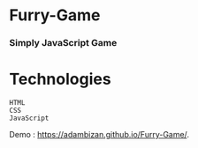 # Furry-Game
### Simply JavaScript Game 

# Technologies
```
HTML
CSS
JavaScript

```
Demo : https://adambizan.github.io/Furry-Game/.

